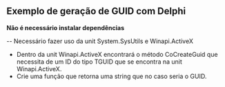 ## Exemplo de geração de GUID com Delphi
**Não é necessário instalar dependências**

-- Necessário fazer uso da unit System.SysUtils e Winapi.ActiveX
  - Dentro da unit Winapi.ActiveX encontrará o método CoCreateGuid que necessita de um ID do tipo TGUID que se encontra na unit Winapi.ActiveX.
  - Crie uma função que retorna uma string que no caso seria o GUID.